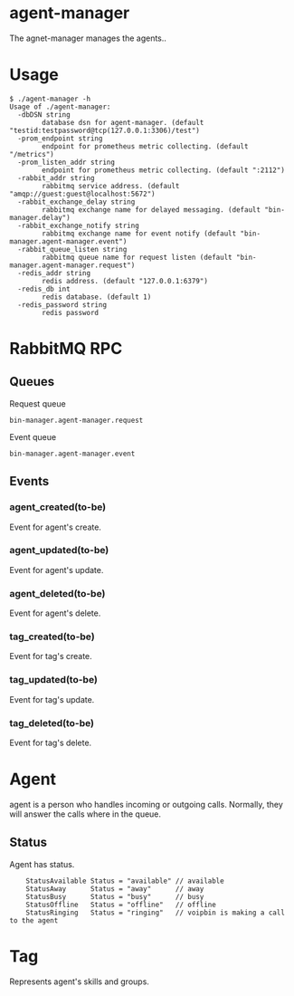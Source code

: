 # agent-manager
The agnet-manager manages the agents..

# Usage
```
$ ./agent-manager -h
Usage of ./agent-manager:
  -dbDSN string
        database dsn for agent-manager. (default "testid:testpassword@tcp(127.0.0.1:3306)/test")
  -prom_endpoint string
        endpoint for prometheus metric collecting. (default "/metrics")
  -prom_listen_addr string
        endpoint for prometheus metric collecting. (default ":2112")
  -rabbit_addr string
        rabbitmq service address. (default "amqp://guest:guest@localhost:5672")
  -rabbit_exchange_delay string
        rabbitmq exchange name for delayed messaging. (default "bin-manager.delay")
  -rabbit_exchange_notify string
        rabbitmq exchange name for event notify (default "bin-manager.agent-manager.event")
  -rabbit_queue_listen string
        rabbitmq queue name for request listen (default "bin-manager.agent-manager.request")
  -redis_addr string
        redis address. (default "127.0.0.1:6379")
  -redis_db int
        redis database. (default 1)
  -redis_password string
        redis password
```

# RabbitMQ RPC

## Queues
Request queue
```
bin-manager.agent-manager.request
```

Event queue
```
bin-manager.agent-manager.event
```

## Events

### agent_created(to-be)
Event for agent's create.

### agent_updated(to-be)
Event for agent's update.

### agent_deleted(to-be)
Event for agent's delete.

### tag_created(to-be)
Event for tag's create.

### tag_updated(to-be)
Event for tag's update.

### tag_deleted(to-be)
Event for tag's delete.

# Agent
agent is a person who handles incoming or outgoing calls. Normally, they will answer the calls where in the queue.

## Status
Agent has status.

```
	StatusAvailable Status = "available" // available
	StatusAway      Status = "away"      // away
	StatusBusy      Status = "busy"      // busy
	StatusOffline   Status = "offline"   // offline
	StatusRinging   Status = "ringing"   // voipbin is making a call to the agent
```

# Tag
Represents agent's skills and groups.


